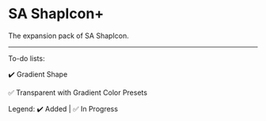 # SA ShapIcon+
The expansion pack of SA ShapIcon.

---

To-do lists:

✔️ Gradient Shape

✅ Transparent with Gradient Color Presets

Legend: ✔️ Added | ✅ In Progress
